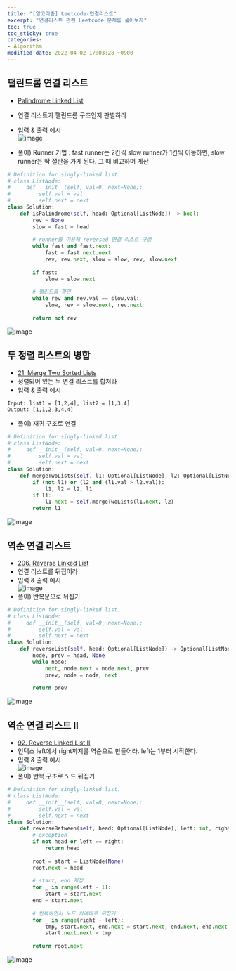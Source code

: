 ```yaml
---
title: "[알고리즘] Leetcode-연결리스트"
excerpt: "연결리스트 관련 Leetcode 문제를 풀어보자"
toc: true
toc_sticky: true
categories:
- Algorithm
modified_date: 2022-04-02 17:03:28 +0900
---
```

## 팰린드롬 연결 리스트 
- [Palindrome Linked List](https://leetcode.com/problems/palindrome-linked-list/)
- 연결 리스트가 팰린드롬 구조인지 판별하라 
- 입력 & 출력 예시     
  ![image](https://user-images.githubusercontent.com/29423260/161366316-f8d8a843-1e1e-4f59-b4c9-d9bd3a871497.png)

- 풀이) Runner 기법 : fast runner는 2칸씩 slow runner가 1칸씩 이동하면, slow runner는 딱 절반을 가게 된다. 그 때 비교하며 계산 
```python
# Definition for singly-linked list.
# class ListNode:
#     def __init__(self, val=0, next=None):
#         self.val = val
#         self.next = next
class Solution:
    def isPalindrome(self, head: Optional[ListNode]) -> bool:
        rev = None 
        slow = fast = head
        
        # runner를 이용해 reversed 연결 리스트 구성 
        while fast and fast.next:
            fast = fast.next.next
            rev, rev.next, slow = slow, rev, slow.next
            
        if fast:
            slow = slow.next
        
        # 팰린드롬 확인 
        while rev and rev.val == slow.val:
            slow, rev = slow.next, rev.next
        
        return not rev
```
    
![image](https://user-images.githubusercontent.com/29423260/161366269-dc36c453-8805-4c17-b9a9-0c36aab6da71.png)
    
## 두 정렬 리스트의 병합 
- [21. Merge Two Sorted Lists](https://leetcode.com/problems/merge-two-sorted-lists/)
- 정렬되어 있는 두 연결 리스트를 합쳐라 
- 입력 & 출력 예시 
```
Input: list1 = [1,2,4], list2 = [1,3,4]
Output: [1,1,2,3,4,4]
```
- 풀이) 재귀 구조로 연결 
```python
# Definition for singly-linked list.
# class ListNode:
#     def __init__(self, val=0, next=None):
#         self.val = val
#         self.next = next
class Solution:
    def mergeTwoLists(self, l1: Optional[ListNode], l2: Optional[ListNode]) -> Optional[ListNode]:
        if (not l1) or (l2 and (l1.val > l2.val)):
            l1, l2 = l2, l1
        if l1:
            l1.next = self.mergeTwoLists(l1.next, l2)
        return l1
```
    
![image](https://user-images.githubusercontent.com/29423260/161368538-73de4d85-e0ab-4e0f-bf60-dbdf4c9c545a.png)
    
## 역순 연결 리스트 
- [206. Reverse Linked List](https://leetcode.com/problems/reverse-linked-list/)
- 연결 리스트를 뒤집어라 
- 입력 & 출력 예시     
  ![image](https://user-images.githubusercontent.com/29423260/161368609-0f465a39-d089-4221-bd6d-09e306334a96.png)    
- 풀이) 반복문으로 뒤집기 
```python
# Definition for singly-linked list.
# class ListNode:
#     def __init__(self, val=0, next=None):
#         self.val = val
#         self.next = next
class Solution:
    def reverseList(self, head: Optional[ListNode]) -> Optional[ListNode]:
        node, prev = head, None 
        while node:
            next, node.next = node.next, prev
            prev, node = node, next
        
        return prev
```   
![image](https://user-images.githubusercontent.com/29423260/161369231-a31c9a1b-eb98-4091-98c4-ba5d7df68613.png)

## 역순 연결 리스트 II
- [92. Reverse Linked List II](https://leetcode.com/problems/reverse-linked-list-ii/)
- 인덱스 left에서 right까지를 역순으로 만들어라. left는 1부터 시작한다. 
- 입력 & 출력 예시    
![image](https://user-images.githubusercontent.com/29423260/161373351-9be88956-4cea-4d21-a6bf-bdfd87aa4a22.png)    
- 풀이) 반복 구조로 노드 뒤집기 
```python
# Definition for singly-linked list.
# class ListNode:
#     def __init__(self, val=0, next=None):
#         self.val = val
#         self.next = next
class Solution:
    def reverseBetween(self, head: Optional[ListNode], left: int, right: int) -> Optional[ListNode]:
        # exception 
        if not head or left == right:
            return head
        
        root = start = ListNode(None)
        root.next = head
        
        # start, end 지정 
        for _ in range(left - 1):
            start = start.next
        end = start.next
        
        # 반복하면서 노드 차례대로 뒤집기 
        for _ in range(right - left):
            tmp, start.next, end.next = start.next, end.next, end.next.next
            start.next.next = tmp
        
        return root.next
```
    
![image](https://user-images.githubusercontent.com/29423260/161373430-ba4b4f16-1e3c-482e-ab0b-81a873d3af2d.png)
